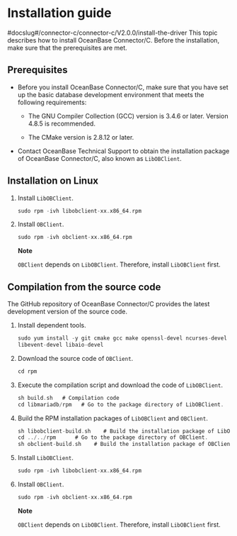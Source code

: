 Installation guide
=======================================
#docslug#/connector-c/connector-c/V2.0.0/install-the-driver
This topic describes how to install OceanBase Connector/C. Before the installation, make sure that the prerequisites are met.

Prerequisites
----------------------------------

* Before you install OceanBase Connector/C, make sure that you have set up the basic database development environment that meets the following requirements:

  * The GNU Compiler Collection (GCC) version is 3.4.6 or later. Version 4.8.5 is recommended.



  * The CMake version is 2.8.12 or later.






* Contact OceanBase Technical Support to obtain the installation package of OceanBase Connector/C, also known as `LibOBClient`.






Installation on Linux
------------------------------------------

1. Install `LibOBClient`.

   ```c
   sudo rpm -ivh libobclient-xx.x86_64.rpm
   ```



2. Install `OBClient`.

   ```c
   sudo rpm -ivh obclient-xx.x86_64.rpm
   ```


   **Note**



   `OBClient` depends on `LibOBClient`. Therefore, install `LibOBClient` first.





Compilation from the source code
-----------------------------------------------------

The GitHub repository of OceanBase Connector/C provides the latest development version of the source code.

1. Install dependent tools.

   ```c
   sudo yum install -y git cmake gcc make openssl-devel ncurses-devel rpm-build  gcc-c++ bison bison-devel zlib-devel gnutls-devel libxml2-devel openssl-devel \
   libevent-devel libaio-devel
   ```



2. Download the source code of `OBClient`.

   ```c
   cd rpm
   ```



3. Execute the compilation script and download the code of `LibOBClient`.

   ```c
   sh build.sh   # Compilation code
   cd libmariadb/rpm   # Go to the package directory of LibOBClient.
   ```



4. Build the RPM installation packages of `LibOBClient` and `OBClient`.

   ```c
   sh libobclient-build.sh    # Build the installation package of LibOBClient.
   cd ../../rpm      # Go to the package directory of OBClient.
   sh obclient-build.sh    # Build the installation package of OBClient.
   ```



5. Install `LibOBClient`.

   ```c
   sudo rpm -ivh libobclient-xx.x86_64.rpm
   ```



6. Install `OBClient`.

   ```c
   sudo rpm -ivh obclient-xx.x86_64.rpm
   ```


   **Note**



   `OBClient` depends on `LibOBClient`. Therefore, install `LibOBClient` first.
